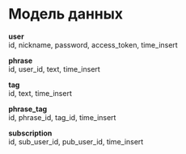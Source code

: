 # Модель данных
**user**<br/>
id, nickname, password, access_token, time_insert

**phrase**<br/>
id, user_id, text, time_insert

**tag**<br/>
id, text, time_insert

**phrase_tag**<br/>
id, phrase_id, tag_id, time_insert

**subscription**<br/>
id, sub_user_id, pub_user_id, time_insert